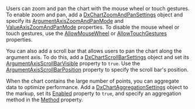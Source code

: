 Users can zoom and pan the chart with the mouse wheel or touch gestures. To enable zoom and pan, add a [DxChartZoomAndPanSettings](http://docs.devexpress.com/Blazor/DevExpress.Blazor.DxChartZoomAndPanSettings) object and specify its [ArgumentAxisZoomAndPanMode](http://docs.devexpress.com/Blazor/DevExpress.Blazor.DxChartZoomAndPanSettings.ArgumentAxisZoomAndPanMode) and [ValueAxisZoomAndPanMode](http://docs.devexpress.com/Blazor/DevExpress.Blazor.DxChartZoomAndPanSettings.ValueAxisZoomAndPanMode) properties. To disable the mouse wheel or touch gestures, use the [AllowMouseWheel](http://docs.devexpress.com/Blazor/DevExpress.Blazor.DxChartZoomAndPanSettings.AllowMouseWheel) or [AllowTouchGestures](http://docs.devexpress.com/Blazor/DevExpress.Blazor.DxChartZoomAndPanSettings.AllowTouchGestures) properties. 

You can also add a scroll bar that allows users to pan the chart along the argument axis. To do this, add a [DxChartScrollBarSettings](http://docs.devexpress.com/Blazor/DevExpress.Blazor.DxChartScrollBarSettings) object and set its [ArgumentAxisScrollBarVisible](http://docs.devexpress.com/Blazor/DevExpress.Blazor.DxChartScrollBarSettings.ArgumentAxisScrollBarVisible) property to `true`. Use the [ArgumentAxisScrollBarPosition](http://docs.devexpress.com/Blazor/DevExpress.Blazor.DxChartScrollBarSettings.ArgumentAxisScrollBarPosition) property to specify the scroll bar's position.

When the chart contains the large number of points, you can aggregate data to optimize performance. Add a [DxChartAggregationSettings](http://docs.devexpress.com/Blazor/DevExpress.Blazor.DxChartAggregationSettings) object to the markup, set its [Enabled](http://docs.devexpress.com/Blazor/DevExpress.Blazor.DxChartAggregationSettings.Enabled) property to `true`, and specify an aggregation method in the [Method](http://docs.devexpress.com/Blazor/DevExpress.Blazor.DxChartAggregationSettings.Method) property.